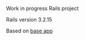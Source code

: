 Work in progress Rails project

Rails version 3.2.15

Based on [base app](https://github.com/walterjuanp/rails_base_app)
